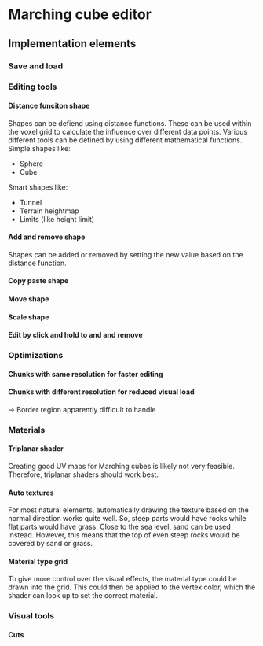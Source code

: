 # Marching cube editor
## Implementation elements
### Save and load


### Editing tools
#### Distance funciton shape
Shapes can be defiend using distance functions. These can be used within the voxel grid to calculate the influence over different data points. Various different tools can be defined by using different mathematical functions.
Simple shapes like:
- Sphere
- Cube

Smart shapes like:
- Tunnel
- Terrain heightmap
- Limits (like height limit)

#### Add and remove shape
Shapes can be added or removed by setting the new value based on the distance function.

#### Copy paste shape

#### Move shape

#### Scale shape

#### Edit by click and hold to and and remove


### Optimizations
#### Chunks with same resolution for faster editing

#### Chunks with different resolution for reduced visual load
-> Border region apparently difficult to handle


### Materials
#### Triplanar shader
Creating good UV maps for Marching cubes is likely not very feasible. Therefore, triplanar shaders should work best.

#### Auto textures
For most natural elements, automatically drawing the texture based on the normal direction works quite well. So, steep parts would have rocks while flat parts would have grass. Close to the sea level, sand can be used instead.
However, this means that the top of even steep rocks would be covered by sand or grass.

#### Material type grid
To give more control over the visual effects, the material type could be drawn into the grid. This could then be applied to the vertex color, which the shader can look up to set the correct material.


### Visual tools
#### Cuts